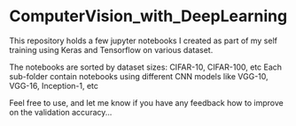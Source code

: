 # ComputerVision_with_DeepLearning

This repository holds a few jupyter notebooks I created as part of my self training using Keras and Tensorflow on various dataset.

The notebooks are sorted by dataset sizes: CIFAR-10, CIFAR-100, etc
Each sub-folder contain notebooks using different CNN models like VGG-10, VGG-16, Inception-1, etc

Feel free to use, and let me know if you have any feedback how to improve on the validation accuracy...
